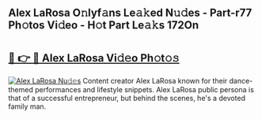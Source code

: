 ## Alex LaRosa O𝚗lyf𝚊ns Le𝚊𝚔ed N𝚞𝚍es - Part-r77 Ph𝚘tos Vi𝚍eo - H𝚘t Part Le𝚊𝚔s 172On

# <h2><a href="http://hf1unai.feru.top/?c=Alex+LaRosa">🔗 👉 🔴 Alex LaRosa Vi𝚍𝚎o Ph𝚘t𝚘𝚜</a></h2>

[![Alex LaRosa Nu𝚍𝚎s](https://i.imgur.com/0TWrTi3.gif)](http://hf1unai.feru.top/?c=Alex+LaRosa)
Content creator Alex LaRosa known for their dance-themed performances and lifestyle snippets. Alex LaRosa public persona is that of a successful entrepreneur, but behind the scenes, he's a devoted family man. 
